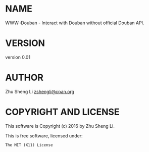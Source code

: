 # NAME

WWW::Douban - Interact with Douban without official Douban API.

# VERSION

version 0.01

# AUTHOR

Zhu Sheng Li <zshengli@cpan.org>

# COPYRIGHT AND LICENSE

This software is Copyright (c) 2016 by Zhu Sheng Li.

This is free software, licensed under:

    The MIT (X11) License
